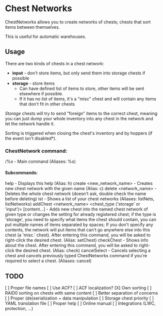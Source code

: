 # Chest Networks

ChestNetworks allows you to create networks of chests; chests that sort items between themselves.

This is useful for automatic warehouses.

## Usage

There are two kinds of chests in a chest network:

- **input** - don't store items, but only send them into storage chests if possible
- **storage** - store items
  - Can have defined list of items to store, other items will be sent elsewhere if possible.
  - If it has no list of items, it's a "misc" chest and will contain any items that don't fit in other chests

_Storage_ chests will try to send "foreign" items to the correct chest, meaning you can just dump your whole inventory into any chest in the network and let the network handle it.

Sorting is triggered when closing the chest's inventory and by hoppers (if the event isn't disabled\*).

### ChestNetwork command:

/%s <subcommand> - Main command (Aliases: %s)

#### Subcommands:

help - Displays this help (Alias: h)
create <new_network_name> - Creates new chest network with the given name (Alias: c)
delete <network_name> - Deletes the whole chest network (doesn't ask, double check the name before deleting)
ist - Shows a list of your chest networks (Aliases: listNets, listNetworks)
addChest <network_name> <chest_type ('storage' or 'input')> [content...] - Adds new chest into the named chest network of given type or changes the setting for already registered chest; if the type is 'storage', you need to specify what items the chest should contain, you can put multiple names of items separated by spaces; If you don't specify any contents, the network will put items that can't go anywhere else into this chest (a 'misc.' chest). After entering this command, you will be asked to right-click the desired chest. (Alias: setChest)
checkChest - Shows info about the chest. After entering this command, you will be asked to right-click the desired chest. (Alias: check)
cancelSelect - Cancels selecting a chest and cancels previously typed ChestNetworks command if you're required to select a chest. (Aliases: cancel)

## TODO

[ ] Proper file names
[ ] Use ACF?
[ ] ACF localization?
[X] Own sorting
[ ] RAID0 sorting on chests with same content
[ ] Better separation of concerns
[ ] Proper (de)serialization + data manipulation
[ ] Storage chest priority
[ ] YAML translation file
[ ] Proper help
[ ] Online manual
[ ] Integrations (LWC, protection, ...)
